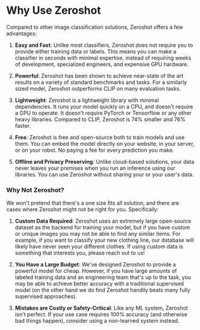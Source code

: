 # Why Use Zeroshot

Compared to other image classification solutions, Zeroshot offers a few advantages:

1. **Easy and Fast**: Unlike most classifiers, Zeroshot does not require you to provide either training data or labels. This means you can make a classifier in seconds with minimal expertise, instead of requiring weeks of development, specialized engineers, and expensive GPU hardware.

1. **Powerful**: Zeroshot has been shown to achieve near-state of the art results on a variety of standard benchmarks and tasks. For a similarly sized model, Zeroshot outperforms CLIP on many evaluation tasks.

1. **Lightweight**: Zeroshot is a lightweight library with minimal dependencies. It runs your model quickly on a CPU, and doesn't require a GPU to operate. It doesn't require PyTorch or Tensorflow or any other heavy libraries. Compared to CLIP, Zeroshot is 74% smaller and 76% faster.

1. **Free**: Zeroshot is free and open-source both to train models and use them. You can embed the model directly on your website, in your server, or on your robot. No paying a fee for every prediction you make.

1. **Offline and Privacy Preserving**: Unlike cloud-based solutions, your data never leaves your premises when you run an inference using our libraries. You can use Zeroshot without sharing your or your user's data.

### Why Not Zeroshot?

We won't pretend that there's a one size fits all solution, and there are cases where Zeroshot might not be right for you. Specifically:

1. **Custom Data Required**: Zeroshot uses an extremely large open-source dataset as the backend for training your model, but if you have custom or unique images you may not be able to find any similar items. For example, if you want to classify your new clothing line, our database will likely have never seen your different clothes. If using custom data is something that interests you, please reach out to us!

1. **You Have a Large Budget**: We've designed Zeroshot to provide a powerful model for cheap. However, if you have large amounts of labeled training data and an engineering team that's up to the task, you may be able to achieve better accuracy with a traditional supervised model (on the other hand we do find Zeroshot handily beats many fully supervised approaches).

1. **Mistakes are Costly or Safety-Critical**: Like any ML system, Zeroshot isn't perfect. If your use case requires 100% accuracy (and otherwise bad things happen), consider using a non-learned system instead.
